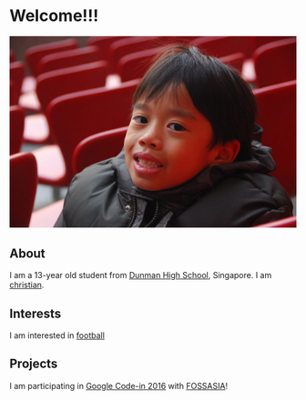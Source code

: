 <!DOCTYPE html>
<html><head>
    <link rel="stylesheet" href="style.css">
    <title>Zachary's Portfolio</title>
  </head>
  <body>
    <h1>Welcome!!!</h1>
    <img src="PHOTO 1.jpg">
    <h2>About</h2>
    <p>I am a 13-year old student from <a href="http://www.dunmanhigh.moe.edu.sg">Dunman High School</a>, Singapore. I am <a href="http://www.trinity.net/IGNYTE//">christian</a>.</p>
    <h2>Interests</h2>
    <p>I am interested in <a href="http://www.arsenal.com/home">football</a></p>
    <h2>Projects</h2>
    <p>I am participating in <a href="https://developers.google.com/open-source/gci/">Google Code-in 2016</a> with <a href="http://fossasia.org">FOSSASIA</a>!</p>
</body>
</html>
